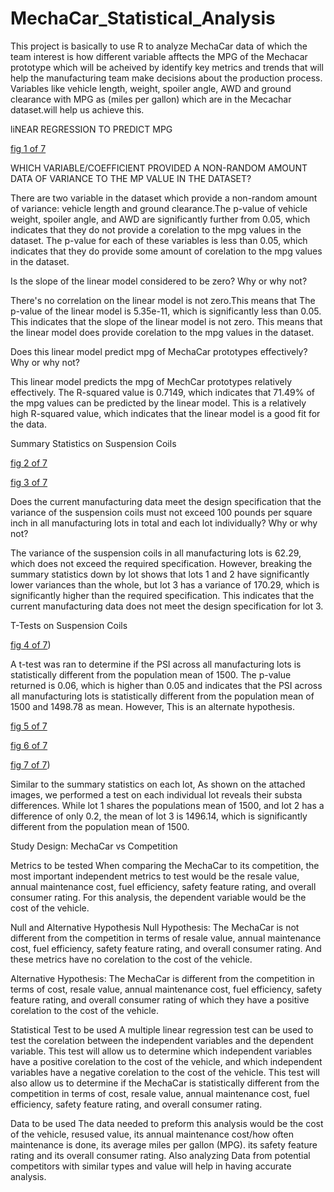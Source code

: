 # MechaCar_Statistical_Analysis
This project is basically to use  R to analyze MechaCar data of which the team interest is how different variable afftects the MPG of the Mechacar prototype which will be acheived by  identify key metrics and trends that will help the manufacturing team make decisions about the production process. Variables like vehicle length, weight, spoiler angle, AWD and ground clearance with MPG as (miles per gallon) which are in the Mecachar dataset.will help us achieve this.


liNEAR REGRESSION TO PREDICT MPG


[fig 1 of 7](https://github.com/DeloxyAdeola/MechaCar_Statistical_Analysis/blob/main/Fig%201.png)

WHICH VARIABLE/COEFFICIENT PROVIDED A NON-RANDOM AMOUNT DATA OF VARIANCE TO THE MP VALUE IN THE  DATASET?


There are two variable in the dataset which provide  a non-random amount of variance: vehicle length and ground clearance.The p-value of vehicle weight, spoiler angle, and AWD are significantly further from 0.05, which indicates that they do not provide a corelation to the mpg values in the dataset.
 The p-value for each of these variables is less than 0.05, which indicates that they do provide some amount of corelation to the mpg values in the dataset. 

Is the slope of the linear model considered to be zero? Why or why not?

There's no correlation on the linear model is not zero.This means that 
The p-value of the linear model is 5.35e-11, which is significantly less than 0.05. This indicates that the slope of the linear model is not zero. This means that the linear model does provide corelation to the mpg values in the dataset.

Does this linear model predict mpg of MechaCar prototypes effectively? Why or why not?

This linear model predicts the mpg of MechCar prototypes relatively effectively. The R-squared value is 0.7149, which indicates that 71.49% of the mpg values can be predicted by the linear model. This is a relatively high R-squared value, which indicates that the linear model is a good fit for the data.

Summary Statistics on Suspension Coils

[fig 2 of 7](https://github.com/DeloxyAdeola/MechaCar_Statistical_Analysis/blob/main/figs/fig%202.png)

[fig 3 of 7](https://github.com/DeloxyAdeola/MechaCar_Statistical_Analysis/blob/main/figs/fig%203.png)

Does the current manufacturing data meet the design specification that the variance of the suspension coils must not exceed 100 pounds per square inch in all manufacturing lots in total and each lot individually? Why or why not?

The variance of the suspension coils in all manufacturing lots is 62.29, which does not exceed the required specification. However, breaking the summary statistics down by lot shows that lots 1 and 2 have significantly lower variances than the whole, but lot 3 has a variance of 170.29, which is significantly higher than the required specification. This indicates that the current manufacturing data does not meet the design specification for lot 3.

T-Tests on Suspension Coils

[fig 4 of 7](https://github.com/DeloxyAdeola/MechaCar_Statistical_Analysis/blob/main/figs/fig%204.png))

A  t-test was ran to  determine if the PSI across all manufacturing lots is statistically different from the population mean of 1500. The  p-value returned is 0.06, which is higher than 0.05 and indicates that the PSI across all manufacturing lots is statistically different from the population mean of 1500 and 1498.78 as mean. However, This is an alternate hypothesis.


[fig 5 of 7](https://github.com/DeloxyAdeola/MechaCar_Statistical_Analysis/blob/main/figs/fig%205.png)

[fig 6 of 7](https://github.com/DeloxyAdeola/MechaCar_Statistical_Analysis/blob/main/figs/fig%206.png)

[fig 7 of 7](https://github.com/DeloxyAdeola/MechaCar_Statistical_Analysis/blob/main/figs/fig%207.png))


Similar to the summary statistics on each lot, As shown on the attached images, we performed a test on each individual lot reveals their substa differences. While lot 1 shares the populations mean of 1500, and lot 2 has a difference of only 0.2, the mean of lot 3 is 1496.14, which is significantly different from the population mean of 1500.

Study Design: MechaCar vs Competition

Metrics to be tested
When comparing the MechaCar to its competition, the most important independent metrics to test would be the resale value, annual maintenance cost, fuel efficiency, safety feature rating, and overall consumer rating. For this analysis, the dependent variable would be the cost of the vehicle.

Null and Alternative Hypothesis
Null Hypothesis: The MechaCar is not different from the competition in terms of resale value, annual maintenance cost, fuel efficiency, safety feature rating, and overall consumer rating. And these metrics have no corelation to the cost of the vehicle.

Alternative Hypothesis: The MechaCar is different from the competition in terms of cost, resale value, annual maintenance cost, fuel efficiency, safety feature rating, and overall consumer rating of which they  have a positive corelation to the cost of the vehicle.

Statistical Test to be used
A multiple linear regression test can be used to test the corelation between the independent variables and the dependent variable. This test will allow us to determine which independent variables have a positive corelation to the cost of the vehicle, and which independent variables have a negative corelation to the cost of the vehicle. This test will also allow us to determine if the MechaCar is statistically different from the competition in terms of cost, resale value, annual maintenance cost, fuel efficiency, safety feature rating, and overall consumer rating.

Data to be used
The data needed to preform this analysis would be the cost of the vehicle, resused value, its annual maintenance cost/how often maintenance is done, its average miles per gallon (MPG). its safety feature rating and its overall consumer rating. Also analyzing Data from potential competitors with similar types and value will help in having accurate analysis.

